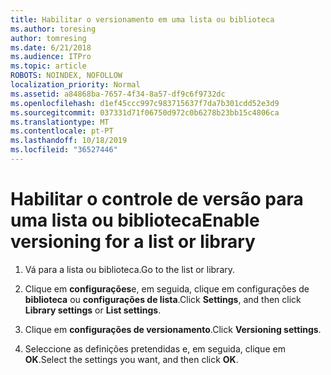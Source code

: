 ```yaml
---
title: Habilitar o versionamento em uma lista ou biblioteca
ms.author: toresing
author: tomresing
ms.date: 6/21/2018
ms.audience: ITPro
ms.topic: article
ROBOTS: NOINDEX, NOFOLLOW
localization_priority: Normal
ms.assetid: a84868ba-7657-4f34-8a57-df9c6f9732dc
ms.openlocfilehash: d1ef45ccc997c983715637f7da7b301cdd52e3d9
ms.sourcegitcommit: 037331d71f06750d972c0b6278b23bb15c4806ca
ms.translationtype: MT
ms.contentlocale: pt-PT
ms.lasthandoff: 10/18/2019
ms.locfileid: "36527446"
---
```

# <a name="enable-versioning-for-a-list-or-library"></a><span data-ttu-id="e9402-102">Habilitar o controle de versão para uma lista ou biblioteca</span><span class="sxs-lookup"><span data-stu-id="e9402-102">Enable versioning for a list or library</span></span>

1. <span data-ttu-id="e9402-103">Vá para a lista ou biblioteca.</span><span class="sxs-lookup"><span data-stu-id="e9402-103">Go to the list or library.</span></span>
    
2. <span data-ttu-id="e9402-104">Clique em **configurações**e, em seguida, clique em configurações de **biblioteca** ou **configurações de lista**.</span><span class="sxs-lookup"><span data-stu-id="e9402-104">Click **Settings**, and then click **Library settings** or **List settings**.</span></span>
    
3. <span data-ttu-id="e9402-105">Clique em **configurações de versionamento**.</span><span class="sxs-lookup"><span data-stu-id="e9402-105">Click **Versioning settings**.</span></span>
    
4. <span data-ttu-id="e9402-106">Seleccione as definições pretendidas e, em seguida, clique em **OK**.</span><span class="sxs-lookup"><span data-stu-id="e9402-106">Select the settings you want, and then click **OK**.</span></span>
    

